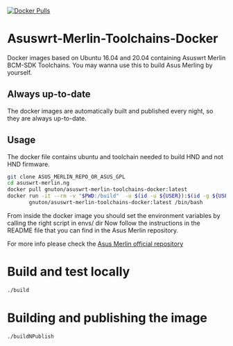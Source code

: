 [![Docker Pulls](https://img.shields.io/docker/pulls/gnuton/asuswrt-merlin-toolchains-docker.svg)](https://hub.docker.com/r/gnuton/asuswrt-merlin-toolchains-docker)

# Asuswrt-Merlin-Toolchains-Docker
Docker images based on Ubuntu 16.04 and 20.04 containing Asuswrt Merlin BCM-SDK Toolchains.
You may wanna use this to build Asus Merling by yourself.

## Always up-to-date
The docker images are automatically built and published every night, so they are always up-to-date.

## Usage
The docker file contains ubuntu and toolchain needed to build HND and not HND firmware.

```bash
git clone ASUS_MERLIN_REPO_OR_ASUS_GPL
cd asuswrt-merlin.ng
docker pull gnuton/asuswrt-merlin-toolchains-docker:latest
docker run -it --rm -v "$PWD:/build"  -u $(id -u ${USER}):$(id -g ${USER}) \
       gnuton/asuswrt-merlin-toolchains-docker:latest /bin/bash

```
From inside the docker image you should set the environment variables by calling the right script in envs/ dir
Now follow the instructions in the README file that you can find in the  Asus Merlin repository.

For more info please check the [Asus Merlin official repository](https://github.com/RMerl/am-toolchains)

# Build and test locally
```bash
./build
```

# Building and publishing the image
```bash
./buildNPublish
```

